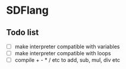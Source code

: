 # SDFlang

## Todo list
- [ ] make interpreter compatible with variables
- [ ] make interpreter compatible with loops
- [ ] compile + - * / etc to add, sub, mul, div etc